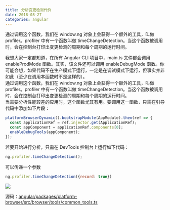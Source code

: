 ```yaml
---
title: 分析变更检测代价     
date: 2018-08-27
categories: angular
---
```

通过调用这个函数，我们在 window.ng 对象上会获得一个额外的工具，叫做 profiler。profiler 中有一个函数叫做 timeChangeDetection。当这个函数被调用时，会在控制台打印出变更检测的周期和每个周期的运行时间。
<!-- more -->

我想大家一定都知道，在所有 Angular CLI 项目中，main.ts 文件都会调用 enableProdMode 函数。其实，该文件还可以调用 enableDebugMode 函数。你可能会想，如果代码不在生产模式下运行，一定是在调试模式下运行，但事实并非如此（至少在调用本函数时不是这样的）。   
通过调用这个函数，我们在 window.ng 对象上会获得一个额外的工具，叫做 profiler。profiler 中有一个函数叫做 timeChangeDetection。当这个函数被调用时，会在控制台打印出变更检测的周期和每个周期的运行时间。   
当需要分析性能较差的应用时，这个函数尤其有用。要调用这一函数，只需在引导代码中添加如下片段：   
```javascript
platformBrowserDynamic().bootstrapModule(AppModule).then(ref => {
  const applicationRef = ref.injector.get(ApplicationRef);
  const appComponent = applicationRef.components[0];
  enableDebugTools(appComponent);
});
```

若要开始进行分析，只需在 DevTools 控制台上运行如下代码：
```javascript
ng.profiler.timeChangeDetection();
```

可以传递一个参数
```javascript
ng.profiler.timeChangeDetection({record: true})
```

![](https://angularfirebase.com/images/change-profile.gif)

源码：[angular/packages/platform-browser/src/browser/tools/common_tools.ts](https://github.com/angular/angular/blob/cf0968f98e844043a0f6c2548201f3c0dfd329a7/packages/platform-browser/src/browser/tools/common_tools.ts)

